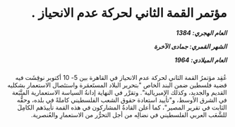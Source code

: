 <h1 dir="rtl">مؤتمر القمة الثاني لحركة عدم الانحياز .</h1>

<h5 dir="rtl">العام الهجري:  1384

الشهر القمري: جمادى الآخرة

العام الميلادي: 1964</h5>

<p dir="rtl">عُقِد مؤتمرُ القمة الثاني لحركة عدم الانحياز في القاهرة بين 5- 10 أكتوبر نوقِشَت فيه قضية فلسطين ضمن البند الخاص "بتحرير البلاد المستَعمَرة واستئصال الاستعمار بشكليه القديم والجديد، وكذلك الإمبريالية". وتقرَّر في النهاية إدانةُ السياسة الاستعمارية المتَّبَعة في الشرق الأوسط، و"تأييد استعادة حقوق الشعب الفلسطيني كاملةً في بلده، وحقُّه الثابت في تقرير المصير"، كما أعلن القادةُ المشاركون في هذه القمة تأييدَهم الكامِلَ للشَّعَب العربي الفلسطيني في نضالِه من أجل التحرُّر من الاستعمارِ والعُنصرية.</p></br>

